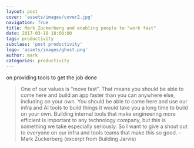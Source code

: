 ```yaml
---
layout: post
cover: 'assets/images/cover2.jpg'
navigation: True
title: Mark Zuckerberg and enabling people to "work fast"
date: 2017-03-18 18:00:00
tags: productivity
subclass: 'post productivity'
logo: 'assets/images/ghost.png'
author: mark
categories: productivity
---
```

on providing tools to get the job done

> One of our values is “move fast”. That means you should be able to come here and build an app faster than you can anywhere else, including on your own. You should be able to come here and use our infra and AI tools to build things it would take you a long time to build on your own. Building internal tools that make engineering more efficient is important to any technology company, but this is something we take especially seriously. So I want to give a shout out to everyone on our infra and tools teams that make this so good. – Mark Zuckerberg  (excerpt from Building Jarvis)

